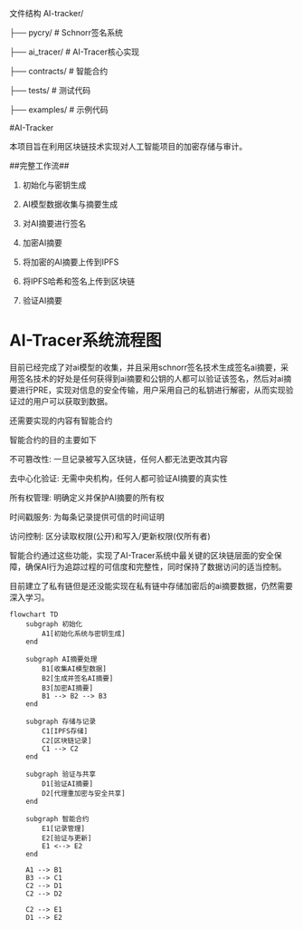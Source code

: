 
文件结构
AI-tracker/


├── pycry/          # Schnorr签名系统


├── ai_tracer/      # AI-Tracer核心实现


├── contracts/      # 智能合约


├── tests/          # 测试代码


├── examples/       # 示例代码

#AI-Tracker


本项目旨在利用区块链技术实现对人工智能项目的加密存储与审计。


##完整工作流##

1. 初始化与密钥生成


2. AI模型数据收集与摘要生成


3. 对AI摘要进行签名


4. 加密AI摘要


5. 将加密的AI摘要上传到IPFS


6. 将IPFS哈希和签名上传到区块链


7. 验证AI摘要


# AI-Tracer系统流程图

目前已经完成了对ai模型的收集，并且采用schnorr签名技术生成签名ai摘要，采用签名技术的好处是任何获得到ai摘要和公钥的人都可以验证该签名，然后对ai摘要进行PRE，实现对信息的安全传输，用户采用自己的私钥进行解密，从而实现验证过的用户可以获取到数据。

还需要实现的内容有智能合约


智能合约的目的主要如下

不可篡改性: 一旦记录被写入区块链，任何人都无法更改其内容


去中心化验证: 无需中央机构，任何人都可验证AI摘要的真实性


所有权管理: 明确定义并保护AI摘要的所有权


时间戳服务: 为每条记录提供可信的时间证明


访问控制: 区分读取权限(公开)和写入/更新权限(仅所有者)


智能合约通过这些功能，实现了AI-Tracer系统中最关键的区块链层面的安全保障，确保AI行为追踪过程的可信度和完整性，同时保持了数据访问的适当控制。

目前建立了私有链但是还没能实现在私有链中存储加密后的ai摘要数据，仍然需要深入学习。

```mermaid
flowchart TD
    subgraph 初始化
        A1[初始化系统与密钥生成]
    end

    subgraph AI摘要处理
        B1[收集AI模型数据]
        B2[生成并签名AI摘要]
        B3[加密AI摘要]
        B1 --> B2 --> B3
    end

    subgraph 存储与记录
        C1[IPFS存储]
        C2[区块链记录]
        C1 --> C2
    end

    subgraph 验证与共享
        D1[验证AI摘要]
        D2[代理重加密与安全共享]
    end

    subgraph 智能合约
        E1[记录管理]
        E2[验证与更新]
        E1 <--> E2
    end
    
    A1 --> B1
    B3 --> C1
    C2 --> D1
    C2 --> D2
    
    C2 --> E1
    D1 --> E2
